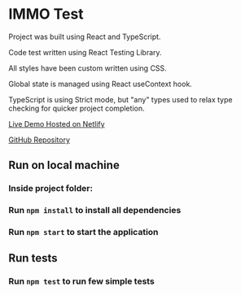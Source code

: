 # IMMO Test

Project was built using React and TypeScript. 

Code test written using React Testing Library. 

All styles have been custom written using CSS.

Global state is managed using React useContext hook. 

TypeScript is using Strict mode, but "any" types used to relax type checking for quicker project completion.

[Live Demo Hosted on Netlify](https://immotest.netlify.app/)

[GitHub Repository](https://github.com/karolis-kimtys/technical-test)

## Run on local machine
### Inside project folder:
### Run `npm install` to install all dependencies
### Run `npm start` to start the application

## Run tests
### Run `npm test` to run few simple tests
